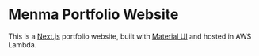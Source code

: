 # Menma Portfolio Website

This is a [Next.js](https://nextjs.org) portfolio website, built with [Material UI](https://mui.com/material-ui/) and hosted in AWS Lambda.